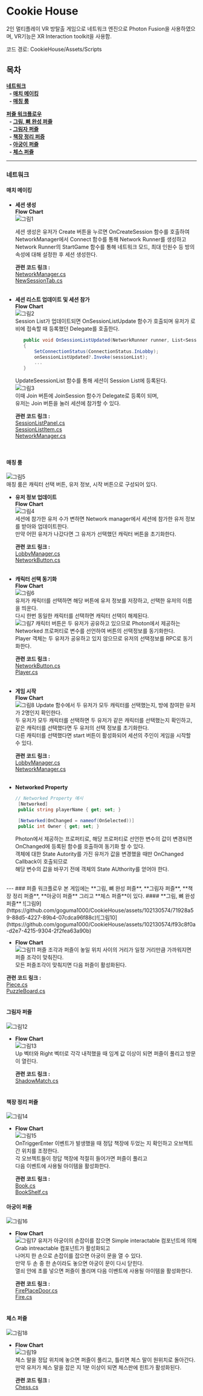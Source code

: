 # Cookie House
2인 멀티플레이 VR 방탈출 게임으로 네트워크 엔진으로 Photon Fusion을 사용하였으며, VR기능은 XR Interaction toolkit을 사용함.

코드 경로: CookieHouse/Assets/Scripts
## 목차
**[네트워크](#네트워크)**  
   &nbsp; **- [매치 메이킹](#매치-메이킹)**    
   &nbsp; **- [매칭 룸](#매칭-룸)**   

**[퍼즐 워크플로우](#퍼즐-워크플로우)**  
   &nbsp; **- [그림, 뼈 완성 퍼즐](#그림-뼈-완성-퍼즐)**  
   &nbsp; **- [그림자 퍼즐](#그림자-퍼즐)**  
   &nbsp; **- [책장 정리 퍼증](#책장-정리-퍼즐)**  
   &nbsp; **- [아궁이 퍼즐](#아궁이-퍼즐)**  
   &nbsp; **- [체스 퍼즐](#체스-퍼즐)**  

---
### 네트워크
#### 매치 메이킹
 - **세션 생성**  
    **Flow Chart**  
     ![그림1](https://github.com/goguma1000/CookieHouse/assets/102130574/a1733a57-9486-45c1-8789-676c3bf4ff26)
  

     세션 생성은 유저가 Create 버튼을 누르면  OnCreateSession 함수를 호출하여   
     NetworkManager에서 Connect 함수를 통해 Network Runner를 생성하고  
     Network Runner의 StartGame 함수를 통해 네트워크 모드, 최대 인원수 등 방의 속성에 대해 설정한 후 세션 생성한다.</br>

    **관련 코드 링크 :**  
    [NetworkManager.cs](https://github.com/goguma1000/CookieHouse/blob/main/CookieHouse/Assets/Scripts/NetworkManager.cs)   
    [NewSessionTab.cs](https://github.com/goguma1000/CookieHouse/blob/main/CookieHouse/Assets/Scripts/Session/NewSessionTab.cs)  
    </br>

 - **세션 리스트 업데이트 및 세션 참가**  
    **Flow Chart**  
     ![그림2](https://github.com/goguma1000/CookieHouse/assets/102130574/2377294b-5182-4eb2-9fa0-cf905f781c88)  
     Session List가 업데이트되면 OnSessionListUpdate 함수가 호출되며 유저가 로비에 접속할 때 등록했던 Delegate를 호출한다.  
     ~~~cs
        public void OnSessionListUpdated(NetworkRunner runner, List<SessionInfo> sessionList)
        {
            SetConnectionStatus(ConnectionStatus.InLobby);
            onSessionListUpdated?.Invoke(sessionList);
            ...
        }
     ~~~ 
     
     UpdateSeessionList 함수를 통해  세션이 Session List에 등록된다.  
     ![그림3](https://github.com/goguma1000/CookieHouse/assets/102130574/4a7a4e8b-193b-4299-a9fd-a89280ddf2a9)     
     이때 Join 버튼에 JoinSession 함수가 Delegate로 등록이 되며,   
     유저는 Join 버튼을 눌러 세션에 참가할 수 있다.  

     **관련 코드 링크 :**  
    [SessionListPanel.cs](https://github.com/goguma1000/CookieHouse/blob/main/CookieHouse/Assets/Scripts/Session/SessionListPanel.cs)  
    [SessionListItem.cs](https://github.com/goguma1000/CookieHouse/blob/main/CookieHouse/Assets/Scripts/Session/SessionListItem.cs)  
    [NetworkManager.cs](https://github.com/goguma1000/CookieHouse/blob/main/CookieHouse/Assets/Scripts/NetworkManager.cs)   
      
    </br>

 #### 매칭 룸
 ![그림5](https://github.com/goguma1000/CookieHouse/assets/102130574/22f6551c-8c6e-483e-8a31-5dd2cc641146)  
 매칭 룸은 캐릭터 선택 버튼, 유저 정보, 시작 버튼으로 구성되어 있다. 
- **유저 정보 업데이트**  
   **Flow Chart**  
   ![그림4](https://github.com/goguma1000/CookieHouse/assets/102130574/6b562b67-f442-4b7a-853d-b242f3d389cd)  
   세션에 참가한 유저 수가 변하면 Network manager에서 세션에 참가한 유저 정보를 받아와 업데이트한다.  
   만약 어떤 유저가 나갔다면 그 유저가 선택했던 캐릭터 버튼을 초기화한다.  

    **관련 코드 링크 :**  
    [LobbyManager.cs](https://github.com/goguma1000/CookieHouse/blob/main/CookieHouse/Assets/Scripts/LobbyManager.cs)   
    [NetworkButton.cs](https://github.com/goguma1000/CookieHouse/blob/main/CookieHouse/Assets/Scripts/NetworkButton.cs)    
    </br>
- **캐릭터 선택 동기화**  
    **Flow Chart**  
    ![그림6](https://github.com/goguma1000/CookieHouse/assets/102130574/46a5d447-b2b8-4fdf-84af-ac5e40fbfc3a)  
    유저가 캐릭터를 선택하면 해당 버튼에 유저 정보를 저장하고, 선택한 유저의 이름을 띄운다.  
    다시 한번 동일한 캐릭터를 선택하면 캐릭터 선택이 해제된다.  
    ![그림7](https://github.com/goguma1000/CookieHouse/assets/102130574/cdfcd7f1-bc48-4311-b197-b5e1b0b22733) 
    캐릭터 버튼은 두 유저가 공유하고 있으므로 Photon에서 제공하는 Networked 프로퍼티로 변수를 선언하여 버튼의 선택정보를 동기화한다.  
    Player 객체는 두 유저가 공유하고 있지 않으므로 유저의 선택정보를 RPC로 동기화한다.  

    **관련 코드 링크 :**  
    [NetworkButton.cs](https://github.com/goguma1000/CookieHouse/blob/main/CookieHouse/Assets/Scripts/NetworkButton.cs)    
    [Player.cs](https://github.com/goguma1000/CookieHouse/blob/main/CookieHouse/Assets/Scripts/Player/Player.cs)  
    </br>
    
- **게임 시작**  
    **Flow Chart**  
    ![그림8](https://github.com/goguma1000/CookieHouse/assets/102130574/cb264dc9-c130-4e4e-beb8-7c7c3f3ae8ce) 
    Update 함수에서 두 유저가 모두 캐릭터를 선택했는지, 방에 참여한 유저가 2명인지 확인한다.  
    두 유저가 모두 캐릭터를 선택하면 두 유저가 같은 캐릭터를 선택했는지 확인하고,  
    같은 캐릭터를 선택했다면 두 유저의 선택 정보를 초기화한다.  
    다른 캐릭터를 선택했다면 start 버튼이 활성화되어 세션의 주인이 게임을 시작할 수 있다.

    **관련 코드 링크 :**  
    [LobbyManager.cs](https://github.com/goguma1000/CookieHouse/blob/main/CookieHouse/Assets/Scripts/LobbyManager.cs)   
    [NetworkManager.cs](https://github.com/goguma1000/CookieHouse/blob/main/CookieHouse/Assets/Scripts/NetworkManager.cs)    
    </br>

- **Networked Property**  
   ~~~cs
   // Networked Property 예시
    [Networked]
    public string playerName { get; set; }

    [Networked(OnChanged = nameof(OnSelected))]
    public int Owner { get; set; }
   ~~~  
   Photon에서 제공하는 프로퍼티로, 해당 프로퍼티로 선언한 변수의 값이 변경되면  
   OnChanged에 등록된 함수를 호출하여 동기화 할 수 있다.  
   객체에 대한 State Autority를 가진 유저가 값을 변경했을 때만 OnChanged Callback이 호출되므로  
   해당 변수의 값을 바꾸기 전에 객체의 State AUthority를 얻어야 한다.  
</br>
---    
### 퍼즐 워크플로우
본 게임에는 **그림, 뼈 완성 퍼즐**, **그림자 퍼즐**, **책장 정리 퍼즐**, **아궁이 퍼즐** 그리고 **체스 퍼즐**이 있다.  
#### **그림, 뼈 완성 퍼즐**  
  ![그림9](https://github.com/goguma1000/CookieHouse/assets/102130574/71928a59-88d5-4227-89b4-07cdca96f88c)![그림10](https://github.com/goguma1000/CookieHouse/assets/102130574/f93c8f0a-d2e7-4215-9304-2f2fea63a90b)  

  - **Flow Chart**  
  ![그림11](https://github.com/goguma1000/CookieHouse/assets/102130574/55c36472-4eef-466b-8818-e5d2f8d16ab9)
  퍼즐 조각과 퍼즐이 놓일 위치 사이의 거리가 일정 거리만큼 가까워지면 퍼즐 조각이 맞춰진다.  
  모든 퍼즐조각이 맞춰지면 다음 퍼즐이 활성화된다.  

  **관련 코드 링크 :**  
    [Piece.cs](https://github.com/goguma1000/CookieHouse/blob/main/CookieHouse/Assets/Scripts/Puzzle/Piece.cs)    
    [PuzzleBoard.cs](https://github.com/goguma1000/CookieHouse/blob/main/CookieHouse/Assets/Scripts/Puzzle/PuzzleBoard.cs)   
    </br>  

#### **그림자 퍼즐**  
![그림12](https://github.com/goguma1000/CookieHouse/assets/102130574/f826dd64-fdf8-4327-8e2c-820c024c816c)  
- **Flow Chart**  
  ![그림13](https://github.com/goguma1000/CookieHouse/assets/102130574/e3344815-ddcc-4aad-9624-0f53591a9d32)  
  Up 벡터와 Right 벡터로 각각 내적했을 때 임계 값 이상이 되면 퍼즐이 풀리고 방문이 열린다. 

  **관련 코드 링크 :**  
    [ShadowMatch.cs](https://github.com/goguma1000/CookieHouse/blob/main/CookieHouse/Assets/Scripts/Puzzle/ShadowMatch.cs)    
    </br>

#### **책장 정리 퍼즐**  
![그림14](https://github.com/goguma1000/CookieHouse/assets/102130574/f5d99e54-d56d-47b1-b6c3-64dd13ed6824)  
- **Flow Chart**  
  ![그림15](https://github.com/goguma1000/CookieHouse/assets/102130574/6ad43938-c9b4-49ab-8b78-036d271fa769)  
  OnTriggerEnter 이벤트가 발생했을 때 정답 책장에 두었는 지 확인하고 오브젝트간 위치를 조정한다.  
  각 오브젝트들이 정답 책장에 적절히 들어가면 퍼즐이 풀리고  
  다음 이벤트에 사용될 아이템을 활성화한다.  

  **관련 코드 링크 :**  
    [Book.cs](https://github.com/goguma1000/CookieHouse/blob/main/CookieHouse/Assets/Scripts/Puzzle/Book.cs)  
    [BookShelf.cs](https://github.com/goguma1000/CookieHouse/blob/main/CookieHouse/Assets/Scripts/Puzzle/BookShelf.cs) 
    </br>  

#### **아궁이 퍼즐**  
![그림16](https://github.com/goguma1000/CookieHouse/assets/102130574/55bf4b36-65c4-461d-b6d2-5c3dd2521f9a) 
- **Flow Chart**  
  ![그림17](https://github.com/goguma1000/CookieHouse/assets/102130574/fa93f1e6-1819-4aeb-8e9d-d934c2206a68) 
  유저가 아궁이의 손잡이를 잡으면 Simple interactable 컴포넌트에 의해 Grab intreactable 컴포넌트가 활성화되고  
  나머지 한 손으로 손잡이를 잡으면 아궁이 문을 열 수 있다.  
  만약 두 손 중 한 손이라도 놓으면 아궁이 문이 다시 닫힌다.  
  열쇠 안에 초를 넣으면 퍼즐이 풀리며 다음 이벤트에 사용될 아이템을 활성화한다.
   
  **관련 코드 링크 :**  
    [FirePlaceDoor.cs](https://github.com/goguma1000/CookieHouse/blob/main/CookieHouse/Assets/Scripts/Puzzle/FirePlaceDoor.cs)  
    [Fire.cs](https://github.com/goguma1000/CookieHouse/blob/main/CookieHouse/Assets/Scripts/Puzzle/Fire.cs)  
    </br>

#### **체스 퍼즐**
![그림18](https://github.com/goguma1000/CookieHouse/assets/102130574/092831e9-8ba9-4adb-897a-eb428e66b4d9)  
- **Flow Chart**  
  ![그림19](https://github.com/goguma1000/CookieHouse/assets/102130574/27a08f56-4462-41ed-99b7-56edfa214493)  
  체스 말을 정답 위치에 놓으면 퍼즐이 풀리고, 틀리면 체스 말이 원위치로 돌아간다.  
  만약 유저가 체스 말을 잡은 지 1분 이상이 되면 체스판에 힌트가 활성화된다. 

  **관련 코드 링크 :**  
    [Chess.cs](https://github.com/goguma1000/CookieHouse/blob/main/CookieHouse/Assets/Scripts/Puzzle/Chess.cs) 
    </br>




     

    
    
